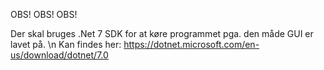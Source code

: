 OBS! OBS! OBS! 

Der skal bruges .Net 7 SDK for at køre programmet pga. den måde GUI er lavet på. \n
Kan findes her: https://dotnet.microsoft.com/en-us/download/dotnet/7.0
